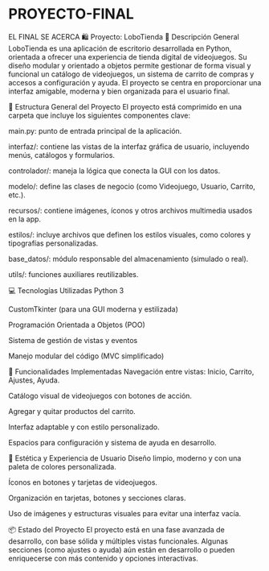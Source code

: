 # PROYECTO-FINAL
EL FINAL SE ACERCA
🛍️ Proyecto: LoboTienda
🎯 Descripción General
LoboTienda es una aplicación de escritorio desarrollada en Python, orientada a ofrecer una experiencia de tienda digital de videojuegos. Su diseño modular y orientado a objetos permite gestionar de forma visual y funcional un catálogo de videojuegos, un sistema de carrito de compras y accesos a configuración y ayuda. El proyecto se centra en proporcionar una interfaz amigable, moderna y bien organizada para el usuario final.

🧩 Estructura General del Proyecto
El proyecto está comprimido en una carpeta que incluye los siguientes componentes clave:

main.py: punto de entrada principal de la aplicación.

interfaz/: contiene las vistas de la interfaz gráfica de usuario, incluyendo menús, catálogos y formularios.

controlador/: maneja la lógica que conecta la GUI con los datos.

modelo/: define las clases de negocio (como Videojuego, Usuario, Carrito, etc.).

recursos/: contiene imágenes, íconos y otros archivos multimedia usados en la app.

estilos/: incluye archivos que definen los estilos visuales, como colores y tipografías personalizadas.

base_datos/: módulo responsable del almacenamiento (simulado o real).

utils/: funciones auxiliares reutilizables.

💻 Tecnologías Utilizadas
Python 3

CustomTkinter (para una GUI moderna y estilizada)

Programación Orientada a Objetos (POO)

Sistema de gestión de vistas y eventos

Manejo modular del código (MVC simplificado)

🧰 Funcionalidades Implementadas
Navegación entre vistas: Inicio, Carrito, Ajustes, Ayuda.

Catálogo visual de videojuegos con botones de acción.

Agregar y quitar productos del carrito.

Interfaz adaptable y con estilo personalizado.

Espacios para configuración y sistema de ayuda en desarrollo.

🎨 Estética y Experiencia de Usuario
Diseño limpio, moderno y con una paleta de colores personalizada.

Íconos en botones y tarjetas de videojuegos.

Organización en tarjetas, botones y secciones claras.

Uso de imágenes y estructuras visuales para evitar una interfaz vacía.

📦 Estado del Proyecto
El proyecto está en una fase avanzada de desarrollo, con base sólida y múltiples vistas funcionales. Algunas secciones (como ajustes o ayuda) aún están en desarrollo o pueden enriquecerse con más contenido y opciones interactivas.

